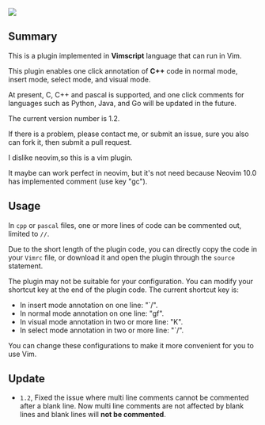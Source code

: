  ![](https://cdn.luogu.com.cn/upload/image_hosting/qgclyez5.png)

## Summary

This is a plugin implemented in **Vimscript** language that can run in Vim.

This plugin enables one click annotation of **C++** code in normal mode, insert mode, select mode, and visual mode.

At present, C, C++ and pascal is supported, and one click comments for languages such as Python, Java, and Go will be updated in the future.

The current version number is 1.2.

If there is a problem, please contact me, or submit an issue, sure you also can fork it, then submit a pull request.

I dislike neovim,so this is a vim plugin.

It maybe can work perfect in neovim, but it's not need because Neovim 10.0 has implemented comment (use key "gc").

## Usage

In `cpp` or `pascal` files, one or more lines of code can be commented out, limited to `//`.

Due to the short length of the plugin code, you can directly copy the code in your `Vimrc` file, or download it and open the plugin through the `source` statement.

The plugin may not be suitable for your configuration. You can modify your shortcut key at the end of the plugin code. The current shortcut key is:

- In insert mode annotation on one line: "\`\/".
- In normal mode annotation on one line: "gf".
- In visual mode annotation in two or more line: "K".
- In select mode annotation in two or more line: "\`\/".

You can change these configurations to make it more convenient for you to use Vim.

## Update

- `1.2`, Fixed the issue where multi line comments cannot be commented after a blank line. Now multi line comments are not affected by blank lines and blank lines will **not be commented**.
